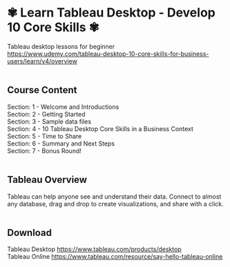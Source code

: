 # ✾ Learn Tableau Desktop - Develop 10 Core Skills ✾
Tableau desktop lessons for beginner <br>
https://www.udemy.com/tableau-desktop-10-core-skills-for-business-users/learn/v4/overview 
<br>
<br>

## Course Content
Section: 1 - Welcome and Introductions <br>
Section: 2 - Getting Started <br>
Section: 3 - Sample data files <br>
Section: 4 - 10 Tableau Desktop Core Skills in a Business Context <br>
Section: 5 - Time to Share <br>
Section: 6 - Summary and Next Steps <br>
Section: 7 - Bonus Round! 
<br>
<br>

## Tableau Overview
Tableau can help anyone see and understand their data. Connect to almost any database, drag and drop to create visualizations, and share with a click. 
<br>
<br>

## Download
Tableau Desktop https://www.tableau.com/products/desktop <br>
Tableau Online https://www.tableau.com/resource/say-hello-tableau-online
<br>
<br>
